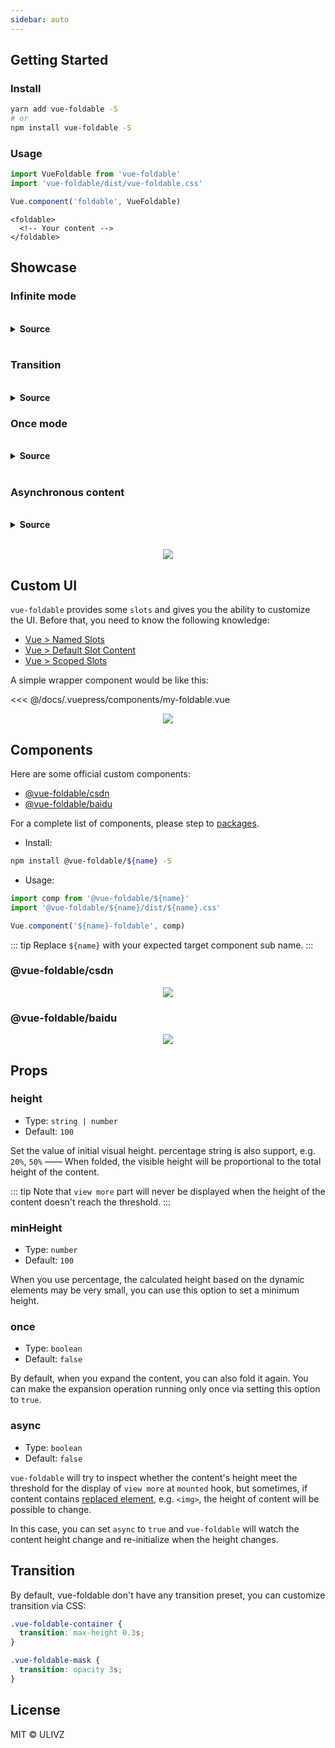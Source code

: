 ```yaml
---
sidebar: auto
---
```


## Getting Started

### Install

``` bash
yarn add vue-foldable -S
# or
npm install vue-foldable -S
```

### Usage

``` js
import VueFoldable from 'vue-foldable'
import 'vue-foldable/dist/vue-foldable.css'

Vue.component('foldable', VueFoldable)
```

``` vue
<foldable>
  <!-- Your content -->
</foldable>
```


## Showcase

### Infinite mode

<br>
<details>
<summary><b>Source</b></summary>

``` vue
<foldable class="infinite-demo" height="100">
  <vue-intro/>
</foldable>
```

</details>
<br>

<foldable class="infinite-demo" height="100">
  <vue-intro/>
</foldable>

### Transition

<br>
<details>
<summary><b>Source</b></summary>

``` vue
<foldable class="transition-demo" height="100">
  <vue-intro/>
</foldable>
```
<br>

</details>

<foldable class="transition-demo" height="100">
  <vue-intro/>
</foldable>


### Once mode

<br>
<details>
<summary><b>Source</b></summary>

``` vue
<foldable class="once-demo" height="%50" once>
  <vue-intro/>
</foldable>
```

</details>
<br>

<foldable class="once-demo" height="%50" once>
  <vue-intro/>
</foldable>

### Asynchronous content

<br>
<details>
<summary><b>Source</b></summary>

``` vue
<foldable class="async-demo transition-demo" height="%50" async>
  <p align="center">
    <img src="https://vuejs.org/images/logo.png"/>
  </p>
</foldable>
```

</details>
<br>

<foldable class="async-demo transition-demo" height="%50" async>
  <p align="center">
    <img src="https://vuejs.org/images/logo.png"/>
  </p>
</foldable>


## Custom UI

`vue-foldable` provides some `slots` and gives you the ability to customize the UI. Before that, you need to know the following knowledge:

- [Vue > Named Slots](https://vuejs.org/v2/guide/components-slots.html#Named-Slots)
- [Vue > Default Slot Content](https://vuejs.org/v2/guide/components-slots.html#Default-Slot-Content)
- [Vue > Scoped Slots](https://vuejs.org/v2/guide/components-slots.html#Scoped-Slots)

A simple wrapper component would be like this:

<<< @/docs/.vuepress/components/my-foldable.vue

<my-foldable>
  <p align="center">
    <img src="https://vuejs.org/images/logo.png"/>
  </p>
</my-foldable>


## Components

Here are some official custom components:

- [@vue-foldable/csdn](https://github.com/ulivz/vue-foldable/tree/master/packages/vue-foldable-csdn)
- [@vue-foldable/baidu](https://github.com/ulivz/vue-foldable/tree/master/packages/vue-foldable-baidu)

For a complete list of components, please step to [packages](https://github.com/ulivz/vue-foldable/tree/master/packages).

- Install: 

``` bash
npm install @vue-foldable/${name} -S
```

- Usage:

``` js
import comp from '@vue-foldable/${name}'
import '@vue-foldable/${name}/dist/${name}.css'

Vue.component('${name}-foldable', comp)
```

::: tip
  Replace `${name}` with your expected target component sub name.
:::

### @vue-foldable/csdn

<csdn-foldable>
  <p align="center">
    <img src="https://vuejs.org/images/logo.png"/>
  </p>
</csdn-foldable>

### @vue-foldable/baidu

<baidu-foldable>
  <p align="center">
    <img src="https://vuejs.org/images/logo.png"/>
  </p>
</baidu-foldable>

## Props

### height

- Type: `string | number`
- Default: `100`

Set the value of initial visual height. percentage string is also support, e.g. `20%`, `50%` ——  When folded, the visible height will be proportional to the total height of the content.

::: tip
 Note that `view more` part will never be displayed when the height of the content doesn't reach the threshold.
:::

### minHeight

- Type: `number`
- Default: `100`

When you use percentage, the calculated height based on the dynamic elements may be very small, you can use this option to set a minimum height.

### once

- Type: `boolean`
- Default: `false`

By default, when you expand the content, you can also fold it again. You can make the expansion operation running only once via setting this option to `true`.

### async

- Type: `boolean`
- Default: `false`

`vue-foldable` will try to inspect whether the content's height meet the threshold for the display of `view more` at `mounted` hook, but sometimes, if content contains [replaced element](https://developer.mozilla.org/en-US/docs/Web/CSS/Replaced_element), e.g. `<img>`, the height of content will be possible to change. 

In this case, you can set `async` to `true` and `vue-foldable` will watch the content height change and re-initialize when the height changes. 

## Transition

By default, vue-foldable don't have any transition preset, you can customize transition via CSS:

``` css
.vue-foldable-container {
  transition: max-height 0.3s;
}

.vue-foldable-mask {
  transition: opacity 3s;
}
```

## License

MIT &copy; ULIVZ

